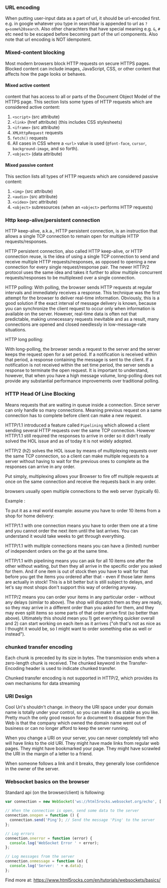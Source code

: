 

### URL encoding

When putting user-input data as a part of url, it should be url-encoded first.
e.g. in google whatever you type in searchbar is appended to url as `?q=some%20search`.
Also other charachters that have special meaning e.g. `&`, `#` etc need to be escaped
before becoming part of the url components.
Also note that url encoding is NOT idempotent.

### Mixed-content blocking

Most modern browsers block HTTP requests on secure HTTPS pages. Blocked content can include images, JavaScript, CSS, or other content that affects how the page looks or behaves.


#### Mixed active content

content that has access to all or parts of the Document Object Model of the HTTPS page.
This section lists some types of HTTP requests which are considered active content:

1. `<script>` (src attribute)
2. `<link>` (href attribute) (this includes CSS stylesheets)
3. `<iframe>` (src attribute)
4. `XMLHttpRequest` requests
5. `fetch()` requests
6. All cases in CSS where a `<url>` value is used (`@font-face`, `cursor`, `background-image`, and so forth).
7. `<object>` (data attribute)


#### Mixed passive content

This section lists all types of HTTP requests which are considered passive content:

1. `<img>` (src attribute)
2. `<audio>` (src attribute)
3. `<video>` (src attribute)
4. `<object>` subresources (when an `<object>` performs HTTP requests)


### Http keep-alive/persistent connection

HTTP keep-alive, a.k.a., HTTP persistent connection, is an instruction that allows a single TCP connection to remain open for multiple HTTP requests/responses.

HTTP persistent connection, also called HTTP keep-alive, or HTTP connection reuse, is the idea of using a single TCP connection to send and receive multiple HTTP requests/responses, as opposed to opening a new connection for every single request/response pair. The newer HTTP/2 protocol uses the same idea and takes it further to allow multiple concurrent requests/responses to be multiplexed over a single connection.



HTTP polling:
 With polling, the browser sends HTTP requests at regular intervals and immediately receives a response. This technique was the first attempt for the browser to deliver real-time information. Obviously, this is a good solution if the exact interval of message delivery is known, because you can synchronize the client request to occur only when information is available on the server. However, real-time data is often not that predictable, making unnecessary requests inevitable and as a result, many connections are opened and closed needlessly in low-message-rate situations.

HTTP long polling:

With long-polling, the browser sends a request to the server and the server keeps the request open for a set period. If a notification is received within that period, a response containing the message is sent to the client. If a notification is not received within the set time period, the server sends a response to terminate the open request. It is important to understand, however, that when you have a high message volume, long-polling does not provide any substantial performance improvements over traditional polling.

### HTTP Head Of Line Blocking

Means requests that are waiting in queue inside a connection. Since server can only handle so many connections. Meaning previous request on a same connection has to complete before client can make a new request.

HTTP/1.1 introduced a feature called `Pipelining` which allowed a client sending several HTTP requests over the same TCP connection. However HTTP/1.1 still required the responses to arrive in order so it didn't really solved the HOL issue and as of today it is not widely adopted.

HTTP/2 (h2) solves the HOL issue by means of multiplexing requests over the same TCP connection, so a client can make multiple requests to a server without having to wait for the previous ones to complete as the responses can arrive in any order.

Put simply, multiplexing allows your Browser to fire off multiple requests at once on the same connection and receive the requests back in any order.

browsers usually open multiple connections to the web server (typically 6).

Example :

To put it as a real world example: assume you have to order 10 items from a shop for home delivery:

HTTP/1.1 with one connection means you have to order them one at a time and you cannot order the next item until the last arrives. You can understand it would take weeks to get through everything.

HTTP/1.1 with multiple connections means you can have a (limited) number of independent orders on the go at the same time.

HTTP/1.1 with pipelining means you can ask for all 10 items one after the other without waiting, but then they all arrive in the specific order you asked for them. And if one item is out of stock then you have to wait for that before you get the items you ordered after that - even if those later items are actually in stock! This is a bit better but is still subject to delays, and let's say most shops don't support this way of ordering anyway.

HTTP/2 means you can order your items in any particular order - without any delays (similar to above). The shop will dispatch them as they are ready, so they may arrive in a different order than you asked for them, and they may even split items so some parts of that order arrive first (so better than above). Ultimately this should mean you 1) get everything quicker overall and 2) can start working on each item as it arrives ("oh that's not as nice as I thought it would be, so I might want to order something else as well or instead").


### chunked transfer encoding

Each chunk is preceded by its size in bytes. The transmission ends when a zero-length chunk is received. The chunked keyword in the Transfer-Encoding header is used to indicate chunked transfer.

Chunked transfer encoding is not supported in HTTP/2, which provides its own mechanisms for data streaming

### URI Design

Cool Uri's shouldn't change.
in theory the URI space under your domain name is totally under your control, so you can make it as stable as you like. Pretty much the only good reason for a document to disappear from the Web is that the company which owned the domain name went out of business or can no longer afford to keep the server running.

When you change a URI on your server, you can never completely tell who will have links to the old URI. They might have made links from regular web pages. They might have bookmarked your page. They might have scrawled the URI in the margin of a letter to a friend.

When someone follows a link and it breaks, they generally lose confidence in the owner of the server.


### Websocket basics on the browser

Standard api (on the browser/client) is following:
``` js
var connection = new WebSocket('ws://html5rocks.websocket.org/echo', ['soap', 'xmpp']);

// When the connection is open, send some data to the server
connection.onopen = function () {
  connection.send('Ping'); // Send the message 'Ping' to the server
};

// Log errors
connection.onerror = function (error) {
  console.log('WebSocket Error ' + error);
};

// Log messages from the server
connection.onmessage = function (e) {
  console.log('Server: ' + e.data);
};
```

Find more at: https://www.html5rocks.com/en/tutorials/websockets/basics/